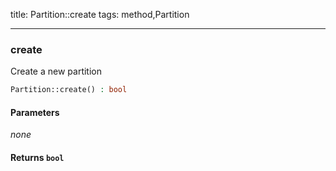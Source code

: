 title: Partition::create
tags: method,Partition

---

<div class="method">
<h3 class="method-name">create</h3>
<p>Create a new partition</p>

```php
Partition::create() : bool
```

#### Parameters

*none*


#### Returns `bool`




</div>